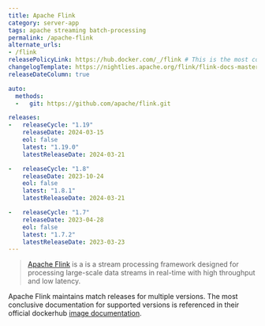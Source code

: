```yaml
---
title: Apache Flink
category: server-app
tags: apache streaming batch-processing
permalink: /apache-flink
alternate_urls:
- /flink
releasePolicyLink: https://hub.docker.com/_/flink # This is the most conclusive resource
changelogTemplate: https://nightlies.apache.org/flink/flink-docs-master/release-notes/flink-+__LATEST__
releaseDateColumn: true

auto:
  methods:
  -   git: https://github.com/apache/flink.git

releases:
-   releaseCycle: "1.19"
    releaseDate: 2024-03-15
    eol: false
    latest: "1.19.0"
    latestReleaseDate: 2024-03-21

-   releaseCycle: "1.8"
    releaseDate: 2023-10-24
    eol: false
    latest: "1.8.1"
    latestReleaseDate: 2024-03-21

-   releaseCycle: "1.7"
    releaseDate: 2023-04-28
    eol: false
    latest: "1.7.2"
    latestReleaseDate: 2023-03-23
---
```


> [Apache Flink](https://flink.apache.org/) is a  is a stream processing
> framework designed for processing large-scale data streams in real-time with
> high throughput and low latency.

Apache Flink maintains match releases for multiple versions. The most conclusive
documentation for supported versions is referenced in their official dockerhub
[image documentation](https://hub.docker.com/_/flink).
